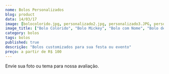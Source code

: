 ```yaml
---
nome: Bolos Personalizados
blog: product
data: 14/03/17
image: [bolocolorido.jpg, personalizado2.jpg, personalizado3.JPG, personalizado4.jpg, personalizado5.JPG]
image_title: ["Bolo Colorido", "Bolo Mickey", "Bolo com Nome", "Bolo de Brigadeiro", "Bolo Simples de Aniversário"]
category: bolos
tags: bolos
published: true
descrição: "Bolos customizados para sua festa ou evento"
preço: a partir de R$ 100
---
```


Envie sua foto ou tema para nossa avaliação.
